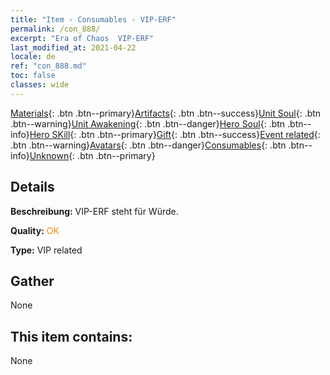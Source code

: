 ```yaml
---
title: "Item - Consumables - VIP-ERF"
permalink: /con_888/
excerpt: "Era of Chaos  VIP-ERF"
last_modified_at: 2021-04-22
locale: de
ref: "con_888.md"
toc: false
classes: wide
---
```

 [Materials](/ItemsDE/){: .btn .btn--primary}[Artifacts](/ItemsDE/Artifacts/){: .btn .btn--success}[Unit Soul](/ItemsDE/UnitSoul/){: .btn .btn--warning}[Unit Awakening](/ItemsDE/UnitAwakening/){: .btn .btn--danger}[Hero Soul](/ItemsDE/HeroSoul/){: .btn .btn--info}[Hero SKill](/ItemsDE/HeroSkill/){: .btn .btn--primary}[Gift](/ItemsDE/Gift/){: .btn .btn--success}[Event related](/ItemsDE/Events/){: .btn .btn--warning}[Avatars](/ItemsDE/Avatars/){: .btn .btn--danger}[Consumables](/ItemsDE/Consumables/){: .btn .btn--info}[Unknown](/ItemsDE/Unknown/){: .btn .btn--primary}

## Details
 **Beschreibung:** VIP-ERF steht für Würde.

 **Quality:** <span style="color: #FF8C00">OK</span>

 **Type:** VIP related

## Gather

  None

## This item contains:

  None

